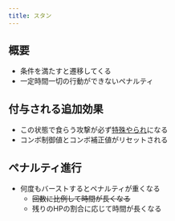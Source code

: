 ```yaml
---
title: スタン
---
```


## 概要
* 条件を満たすと遷移してくる
* 一定時間一切の行動ができないペナルティ

## 付与される追加効果
* この状態で食らう攻撃が必ず[特殊やられ](0104_counter.md)になる
* コンボ制御値とコンボ補正値がリセットされる

## ペナルティ進行
* 何度もバーストするとペナルティが重くなる
    * ~~回数に比例して時間が長くなる~~
    * 残りのHPの割合に応じて時間が長くなる
